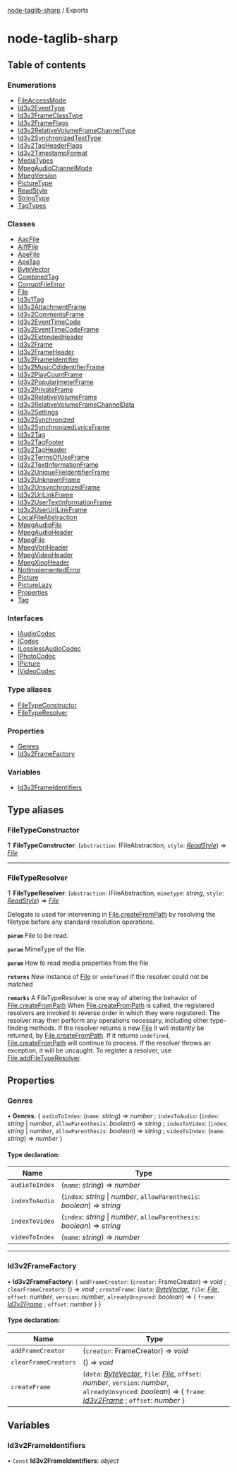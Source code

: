 [node-taglib-sharp](README.md) / Exports

# node-taglib-sharp

## Table of contents

### Enumerations

- [FileAccessMode](enums/fileaccessmode.md)
- [Id3v2EventType](enums/id3v2eventtype.md)
- [Id3v2FrameClassType](enums/id3v2frameclasstype.md)
- [Id3v2FrameFlags](enums/id3v2frameflags.md)
- [Id3v2RelativeVolumeFrameChannelType](enums/id3v2relativevolumeframechanneltype.md)
- [Id3v2SynchronizedTextType](enums/id3v2synchronizedtexttype.md)
- [Id3v2TagHeaderFlags](enums/id3v2tagheaderflags.md)
- [Id3v2TimestampFormat](enums/id3v2timestampformat.md)
- [MediaTypes](enums/mediatypes.md)
- [MpegAudioChannelMode](enums/mpegaudiochannelmode.md)
- [MpegVersion](enums/mpegversion.md)
- [PictureType](enums/picturetype.md)
- [ReadStyle](enums/readstyle.md)
- [StringType](enums/stringtype.md)
- [TagTypes](enums/tagtypes.md)

### Classes

- [AacFile](classes/aacfile.md)
- [AiffFile](classes/aifffile.md)
- [ApeFile](classes/apefile.md)
- [ApeTag](classes/apetag.md)
- [ByteVector](classes/bytevector.md)
- [CombinedTag](classes/combinedtag.md)
- [CorruptFileError](classes/corruptfileerror.md)
- [File](classes/file.md)
- [Id3v1Tag](classes/id3v1tag.md)
- [Id3v2AttachmentFrame](classes/id3v2attachmentframe.md)
- [Id3v2CommentsFrame](classes/id3v2commentsframe.md)
- [Id3v2EventTimeCode](classes/id3v2eventtimecode.md)
- [Id3v2EventTimeCodeFrame](classes/id3v2eventtimecodeframe.md)
- [Id3v2ExtendedHeader](classes/id3v2extendedheader.md)
- [Id3v2Frame](classes/id3v2frame.md)
- [Id3v2FrameHeader](classes/id3v2frameheader.md)
- [Id3v2FrameIdentifier](classes/id3v2frameidentifier.md)
- [Id3v2MusicCdIdentifierFrame](classes/id3v2musiccdidentifierframe.md)
- [Id3v2PlayCountFrame](classes/id3v2playcountframe.md)
- [Id3v2PopularimeterFrame](classes/id3v2popularimeterframe.md)
- [Id3v2PrivateFrame](classes/id3v2privateframe.md)
- [Id3v2RelativeVolumeFrame](classes/id3v2relativevolumeframe.md)
- [Id3v2RelativeVolumeFrameChannelData](classes/id3v2relativevolumeframechanneldata.md)
- [Id3v2Settings](classes/id3v2settings.md)
- [Id3v2Synchronized](classes/id3v2synchronized.md)
- [Id3v2SynchronizedLyricsFrame](classes/id3v2synchronizedlyricsframe.md)
- [Id3v2Tag](classes/id3v2tag.md)
- [Id3v2TagFooter](classes/id3v2tagfooter.md)
- [Id3v2TagHeader](classes/id3v2tagheader.md)
- [Id3v2TermsOfUseFrame](classes/id3v2termsofuseframe.md)
- [Id3v2TextInformationFrame](classes/id3v2textinformationframe.md)
- [Id3v2UniqueFileIdentifierFrame](classes/id3v2uniquefileidentifierframe.md)
- [Id3v2UnknownFrame](classes/id3v2unknownframe.md)
- [Id3v2UnsynchronizedFrame](classes/id3v2unsynchronizedframe.md)
- [Id3v2UrlLinkFrame](classes/id3v2urllinkframe.md)
- [Id3v2UserTextInformationFrame](classes/id3v2usertextinformationframe.md)
- [Id3v2UserUrlLinkFrame](classes/id3v2userurllinkframe.md)
- [LocalFileAbstraction](classes/localfileabstraction.md)
- [MpegAudioFile](classes/mpegaudiofile.md)
- [MpegAudioHeader](classes/mpegaudioheader.md)
- [MpegFile](classes/mpegfile.md)
- [MpegVbriHeader](classes/mpegvbriheader.md)
- [MpegVideoHeader](classes/mpegvideoheader.md)
- [MpegXingHeader](classes/mpegxingheader.md)
- [NotImplementedError](classes/notimplementederror.md)
- [Picture](classes/picture.md)
- [PictureLazy](classes/picturelazy.md)
- [Properties](classes/properties.md)
- [Tag](classes/tag.md)

### Interfaces

- [IAudioCodec](interfaces/iaudiocodec.md)
- [ICodec](interfaces/icodec.md)
- [ILosslessAudioCodec](interfaces/ilosslessaudiocodec.md)
- [IPhotoCodec](interfaces/iphotocodec.md)
- [IPicture](interfaces/ipicture.md)
- [IVideoCodec](interfaces/ivideocodec.md)

### Type aliases

- [FileTypeConstructor](modules.md#filetypeconstructor)
- [FileTypeResolver](modules.md#filetyperesolver)

### Properties

- [Genres](modules.md#genres)
- [Id3v2FrameFactory](modules.md#id3v2framefactory)

### Variables

- [Id3v2FrameIdentifiers](modules.md#id3v2frameidentifiers)

## Type aliases

### FileTypeConstructor

Ƭ **FileTypeConstructor**: (`abstraction`: IFileAbstraction, `style`: [*ReadStyle*](enums/readstyle.md)) => [*File*](classes/file.md)

___

### FileTypeResolver

Ƭ **FileTypeResolver**: (`abstraction`: IFileAbstraction, `mimetype`: *string*, `style`: [*ReadStyle*](enums/readstyle.md)) => [*File*](classes/file.md)

Delegate is used for intervening in [File.createFromPath](classes/file.md#createfrompath) by resolving the filetype before
any standard resolution operations.

**`param`** File to be read.

**`param`** MimeType of the file.

**`param`** How to read media properties from the file

**`returns`** New instance of [File](classes/file.md) or `undefined` if the resolver could not be matched

**`remarks`** A FileTypeResolver is one way of altering the behavior of
    [File.createFromPath](classes/file.md#createfrompath) When [File.createFromPath](classes/file.md#createfrompath) is called, the registered
    resolvers are invoked in reverse order in which they were registered. The resolver may then
    perform any operations necessary, including other type-finding methods. If the resolver
    returns a new [File](classes/file.md) it will instantly be returned, by [File.createFromPath](classes/file.md#createfrompath). If
    it returns `undefined`, [File.createFromPath](classes/file.md#createfrompath) will continue to process. If the resolver
    throws an exception, it will be uncaught. To register a resolver, use
    [File.addFileTypeResolver](classes/file.md#addfiletyperesolver).

## Properties

### Genres

• **Genres**: { `audioToIndex`: (`name`: *string*) => *number* ; `indexToAudio`: (`index`: *string* \| *number*, `allowParenthesis`: *boolean*) => *string* ; `indexToVideo`: (`index`: *string* \| *number*, `allowParenthesis`: *boolean*) => *string* ; `videoToIndex`: (`name`: *string*) => *number*  }

#### Type declaration:

Name | Type |
------ | ------ |
`audioToIndex` | (`name`: *string*) => *number* |
`indexToAudio` | (`index`: *string* \| *number*, `allowParenthesis`: *boolean*) => *string* |
`indexToVideo` | (`index`: *string* \| *number*, `allowParenthesis`: *boolean*) => *string* |
`videoToIndex` | (`name`: *string*) => *number* |

___

### Id3v2FrameFactory

• **Id3v2FrameFactory**: { `addFrameCreator`: (`creator`: FrameCreator) => *void* ; `clearFrameCreators`: () => *void* ; `createFrame`: (`data`: [*ByteVector*](classes/bytevector.md), `file`: [*File*](classes/file.md), `offset`: *number*, `version`: *number*, `alreadyUnsynced`: *boolean*) => { `frame`: [*Id3v2Frame*](classes/id3v2frame.md) ; `offset`: *number*  }  }

#### Type declaration:

Name | Type |
------ | ------ |
`addFrameCreator` | (`creator`: FrameCreator) => *void* |
`clearFrameCreators` | () => *void* |
`createFrame` | (`data`: [*ByteVector*](classes/bytevector.md), `file`: [*File*](classes/file.md), `offset`: *number*, `version`: *number*, `alreadyUnsynced`: *boolean*) => { `frame`: [*Id3v2Frame*](classes/id3v2frame.md) ; `offset`: *number*  } |

## Variables

### Id3v2FrameIdentifiers

• `Const` **Id3v2FrameIdentifiers**: *object*
